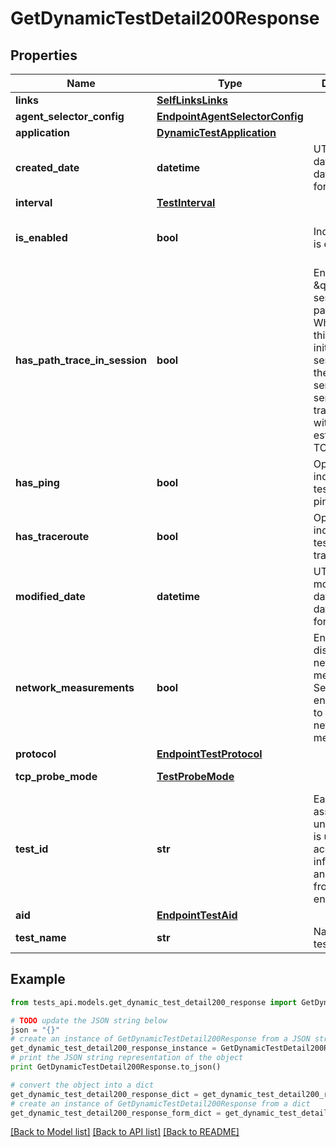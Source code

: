 # GetDynamicTestDetail200Response


## Properties
Name | Type | Description | Notes
------------ | ------------- | ------------- | -------------
**links** | [**SelfLinksLinks**](SelfLinksLinks.md) |  | [optional] 
**agent_selector_config** | [**EndpointAgentSelectorConfig**](EndpointAgentSelectorConfig.md) |  | [optional] 
**application** | [**DynamicTestApplication**](DynamicTestApplication.md) |  | [optional] 
**created_date** | **datetime** | UTC created date (ISO date-time format). | [optional] [readonly] 
**interval** | [**TestInterval**](TestInterval.md) |  | [optional] 
**is_enabled** | **bool** | Indicates if test is enabled. | [optional] [readonly] [default to True]
**has_path_trace_in_session** | **bool** | Enables \&quot;in session\&quot; path trace. When enabled, this option initiates a TCP session with the target server and sends path trace packets within the established TCP session. | [optional] [readonly] 
**has_ping** | **bool** | Optional flag indicating if the test should run ping. | [optional] [default to True]
**has_traceroute** | **bool** | Optional flag indicating if the test should run traceroute. | [optional] [default to True]
**modified_date** | **datetime** | UTC last modification date (ISO date-time format). | [optional] [readonly] 
**network_measurements** | **bool** | Enable or disable network measurements. Set to true to enable or false to disable network measurements. | [optional] [readonly] 
**protocol** | [**EndpointTestProtocol**](EndpointTestProtocol.md) |  | [optional] 
**tcp_probe_mode** | [**TestProbeMode**](TestProbeMode.md) |  | [optional] [readonly] 
**test_id** | **str** | Each test is assigned a unique ID; this is used to access test information and results from other endpoints. | [optional] [readonly] 
**aid** | [**EndpointTestAid**](EndpointTestAid.md) |  | [optional] 
**test_name** | **str** | Name of the test. | [optional] 

## Example

```python
from tests_api.models.get_dynamic_test_detail200_response import GetDynamicTestDetail200Response

# TODO update the JSON string below
json = "{}"
# create an instance of GetDynamicTestDetail200Response from a JSON string
get_dynamic_test_detail200_response_instance = GetDynamicTestDetail200Response.from_json(json)
# print the JSON string representation of the object
print GetDynamicTestDetail200Response.to_json()

# convert the object into a dict
get_dynamic_test_detail200_response_dict = get_dynamic_test_detail200_response_instance.to_dict()
# create an instance of GetDynamicTestDetail200Response from a dict
get_dynamic_test_detail200_response_form_dict = get_dynamic_test_detail200_response.from_dict(get_dynamic_test_detail200_response_dict)
```
[[Back to Model list]](../README.md#documentation-for-models) [[Back to API list]](../README.md#documentation-for-api-endpoints) [[Back to README]](../README.md)


